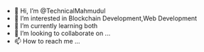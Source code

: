- 👋 Hi, I’m @TechnicalMahmudul
- 👀 I’m interested in Blockchain Development,Web Development
- 🌱 I’m currently learning both
- 💞️ I’m looking to collaborate on ...
- 📫 How to reach me ...

<!---
TechnicalMahmudul/TechnicalMahmudul is a ✨ special ✨ repository because its `README.md` (this file) appears on your GitHub profile.
You can click the Preview link to take a look at your changes.
--->

